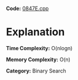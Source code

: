 **Code:** [0847E.cpp](./0847E.cpp)

# Explanation

**Time Complexity:** O(nlogn)

**Memory Complexity:** O(n) 

**Category:** Binary Search
